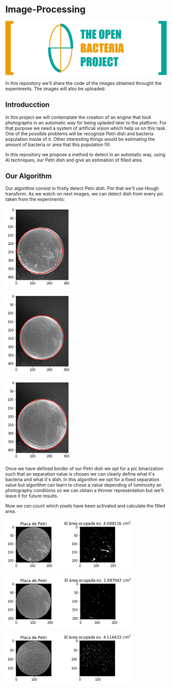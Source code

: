 # Image-Processing
![](https://raw.githubusercontent.com/TheOpenBacteriaProject/Branding/master/Documentation-Media/Document-Header.png)

In this repository we'll share the code of the images obtained throught the experiments. The images will also be uploaded.

## Introducction

In this project we will contemplate the creation of an engine that took photographs in an automatic way for being upladed later to the platform. For that purpose we need a system of artificial vision which help us on this task. One of the possible problems will be recognize Petri dish and bacteria population inside of it. Other interesting things would be estimating the amount of bacteria or area that this population fill.

In this repository we propose a method to detect in an automatic way, using AI techniques, our Petri dish and give an estimation of filled area.

## Our Algorithm

Our algorithm consist in firstly detect Petri dish. Por that we'll use Hough transform. As we watch on next images, we can detect dish from every pic taken from the experiments:

![](https://github.com/TheOpenBacteriaProject/Image-Processing/blob/master/Images/hough.png)

![](https://github.com/TheOpenBacteriaProject/Image-Processing/blob/master/Images/hough2.png)

![](https://github.com/TheOpenBacteriaProject/Image-Processing/blob/master/Images/seg4.png)

Once we have defined border of our Petri dish we opt for a pic binarization such that an separation value is chosen we can clearly define what it's bacteria and what it's dish. In this algorithm we opt for a fixed separation value but algorithm can learn to chose a value depending of luminosity an photography conditions so we can obtain a thinner representation but we'll leave it for future results.

Now we can count which pixels have been activated and calculate the filled area.

![](https://github.com/TheOpenBacteriaProject/Image-Processing/blob/master/Images/2.png)

![](https://github.com/TheOpenBacteriaProject/Image-Processing/blob/master/Images/3.png)

![](https://github.com/TheOpenBacteriaProject/Image-Processing/blob/master/Images/4.png)
